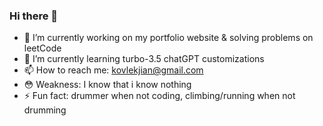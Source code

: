 ### Hi there 👋

<!--
**kenshanta/kenshanta** is a ✨ _special_ ✨ repository because its `README.md` (this file) appears on your GitHub profile.

Here are some ideas to get you started:
-->
- 🔭 I’m currently working on my portfolio website & solving problems on leetCode
- 🌱 I’m currently learning turbo-3.5 chatGPT customizations
- 📫 How to reach me: kovlekjian@gmail.com
- 😳 Weakness: I know that i know nothing
- ⚡ Fun fact: drummer when not coding, climbing/running when not drumming
